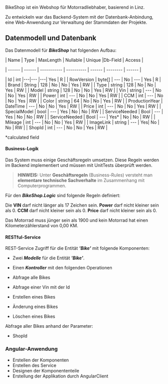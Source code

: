 



BikeShop ist ein Webshop für Motorradliebhaber, basierend in Linz.


Zu entwickeln war das Backend-System mit der Datenbank-Anbindung, eine Web-Anwendung zur Verwaltung der Stammdaten der Projekte.



## Datenmodell und Datenbank

Das Datenmodell für ***BikeShop*** hat folgenden Aufbau:


| Name | Type | MaxLength | Nullable | Unique |Db-Field | Access |

| ------ | ------ | ----------- | ---------- | ------ | -------- |    ------ |

 | Id | int |---|---  |---|  Yes | R |
 | RowVersion | byte[] | --- | No | --- |  Yes | R |
 | Brand | String | 128 | No |  No | Yes | RW |
 | Type | string | 128 | No | No | Yes | RW |
 | Model | string | 128 | No | No | Yes | RW |
 | Vin | string | --- | No | No | Yes | RW |
 | Power | int | --- | No | No | Yes | RW |
 | CCM | int | --- | No | No | Yes | RW |
 | Color | string | 64 | No | No | Yes | RW |
 | ProductionYear | DateTime | --- | No | No | Yes | RW |
 | Price | int | --- | No | No | Yes | RW |
 | SpecialModel | bool | --- | Yes | No | No | RW |
 | ServiceNeeded | Bool | --- | Yes | No | No | RW |
 | ServiceNeeded | Bool | --- | Yes* | No | No | RW |
 | Mileage | int | --- | No | No | Yes | RW |
 | ImageLink | string | --- | Yes| No | No | RW |
 | ShopId | int | --- | No | No | Yes | RW |

*calculated field


#### Business-Logik

Das System muss einige Geschäftsregeln umsetzen. Diese Regeln werden im Backend implementiert und müssen mit UnitTests überprüft werden.

> **HINWEIS:** Unter **Geschäftsregeln** (Business-Rules) versteht man **elementare technische Sachverhalte** im Zusammenhang mit Computerprogrammen.

Für den ***BikeShop.Logic*** sind folgende Regeln definiert:

Die **VIN** darf nicht länger als 17 Zeichen sein.
**Power** darf nicht kleiner sein als 0.
**CCM** darf nicht kleiner sein als 0.
**Price** darf nicht kleiner sein als 0.

Das Motorrad muss jünger sein als 1900 und kein Motorrad hat einen Kilometerzählerstand von 0,00 KM.


#### RESTful-Service

REST-Service Zugriff für die Entität ***'Bike'*** mit folgende Komponenten:

- Zwei ***Modelle*** für die Entität ***'Bike'***.

- Einen ***Kontroller*** mit den folgenden Operationen

- Abfrage alle Bikes

- Abfrage einer Vin mit der Id

- Erstellen eines Bikes

- Änderung eines Bikes

- Löschen eines Bikes

 Abfrage aller Bikes anhand der Parameter:

- ShopId

### Angular-Anwendung


- Erstellen der Komponenten
- Erstellen des Service
- Designen der Komponententeile
- Erstellung der Applikation durch AngularClient



